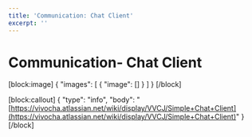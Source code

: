 ```yaml
---
title: 'Communication: Chat Client'
excerpt: ''
---
```


# Communication- Chat Client

\[block:image\] { "images": \[ { "image": \[\] } \] } \[/block\]

\[block:callout\] { "type": "info", "body": "[https://vivocha.atlassian.net/wiki/display/VVCJ/Simple+Chat+Client](https://vivocha.atlassian.net/wiki/display/VVCJ/Simple+Chat+Client)" } \[/block\]

